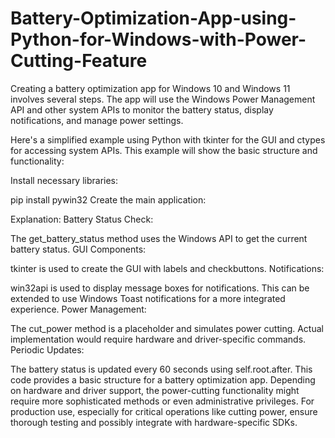 # Battery-Optimization-App-using-Python-for-Windows-with-Power-Cutting-Feature
Creating a battery optimization app for Windows 10 and Windows 11 involves several steps. The app will use the Windows Power Management API and other system APIs to monitor the battery status, display notifications, and manage power settings.

Here's a simplified example using Python with tkinter for the GUI and ctypes for accessing system APIs. This example will show the basic structure and functionality:

Install necessary libraries:

pip install pywin32
Create the main application:

Explanation:
Battery Status Check:

The get_battery_status method uses the Windows API to get the current battery status.
GUI Components:

tkinter is used to create the GUI with labels and checkbuttons.
Notifications:

win32api is used to display message boxes for notifications. This can be extended to use Windows Toast notifications for a more integrated experience.
Power Management:

The cut_power method is a placeholder and simulates power cutting. Actual implementation would require hardware and driver-specific commands.
Periodic Updates:

The battery status is updated every 60 seconds using self.root.after.
This code provides a basic structure for a battery optimization app. Depending on hardware and driver support, the power-cutting functionality might require 
more sophisticated methods or even administrative privileges. For production use, especially for critical operations like cutting power, ensure thorough testing 
and possibly integrate with hardware-specific SDKs.
